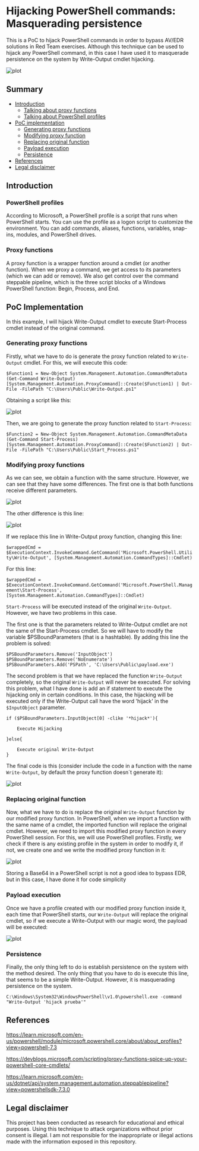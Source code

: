 # Hijacking PowerShell commands: Masquerading persistence
This is a PoC to hijack PowerShell commands in order to bypass AV/EDR solutions in Red Team exercises. Although this technique can be used to hijack any PowerShell command, in this case I have used it to masquerade persistence on the system by Write-Output cmdlet hijacking.

![plot](./Images/Funcionamiento.png)


## Summary
- [Introduction](#introduction)
  - [Talking about proxy functions](#proxy-functions)
  - [Talking about PowerShell profiles](#powershell-profiles)
- [PoC implementation](#poc-implementation)
  - [Generating proxy functions](#generating-proxy-functions)
  - [Modifying proxy function](#modifying-proxy-functions)
  - [Replacing original function](#replacing-original-function)
  - [Payload execution](#payload-execution)
  - [Persistence](#persistence)
- [References](#references)
- [Legal disclaimer](#legal-disclaimer)


## Introduction

### PowerShell profiles
According to Microsoft, a PowerShell profile is a script that runs when PowerShell starts. You can use the profile as a logon script to customize the environment. You can add commands, aliases, functions, variables, snap-ins, modules, and PowerShell drives. 

### Proxy functions
A proxy function is a wrapper function around a cmdlet (or another function). When we proxy a command, we get access to its parameters (which we can add or remove). We also get control over the command steppable pipeline, which is the three script blocks of a Windows PowerShell function: Begin, Process, and End.

## PoC Implementation
In this example, I will hijack Write-Output cmdlet to execute Start-Process cmdlet instead of the original command.

### Generating proxy functions
Firstly, what we have to do is generate the proxy function related to `Write-Output` cmdlet. For this, we will execute this code:

`$Function1 = New-Object System.Management.Automation.CommandMetaData (Get-Command Write-Output)`
`[System.Management.Automation.ProxyCommand]::Create($Function1) | Out-File -FilePath "C:\Users\Public\Write-Output.ps1"`

Obtaining a script like this:

![plot](./Images/OriginalWO.png)

Then, we are going to generate the proxy function related to `Start-Process`:

`$Function2 = New-Object System.Management.Automation.CommandMetaData (Get-Command Start-Process)`
`[System.Management.Automation.ProxyCommand]::Create($Function2) | Out-File -FilePath "C:\Users\Public\Start_Process.ps1"`


### Modifying proxy functions
As we can see, we obtain a function with the same structure. However, we can see that they have some differences. The first one is that both functions receive different parameters.

![plot](./Images/parameters.png)

The other difference is this line: 

![plot](./Images/Diferencias.png)

If we replace this line in Write-Output proxy function, changing this line:

`$wrappedCmd = $ExecutionContext.InvokeCommand.GetCommand('Microsoft.PowerShell.Utility\Write-Output',
[System.Management.Automation.CommandTypes]::Cmdlet)`

For this line:

`$wrappedCmd = $ExecutionContext.InvokeCommand.GetCommand('Microsoft.PowerShell.Management\Start-Process', [System.Management.Automation.CommandTypes]::Cmdlet)`

`Start-Process` will be executed instead of the original `Write-Output`. However, we have two problems in this case. 

The first one is that the parameters related to Write-Output cmdlet are not the same of the Start-Process cmdlet. So we will have to modify the variable $PSBoundParameters (that is a hashtable). By adding this line the problem is solved:

```
$PSBoundParameters.Remove('InputObject')
$PSBoundParameters.Remove('NoEnumerate')
$PSBoundParameters.Add('PSPath', 'C:\Users\Public\payload.exe')
```

The second problem is that we have replaced the function `Write-Output` completely, so the original `Write-Output` will never be executed. For solving this problem, what I have done is add an if statement to execute the hijacking only in certain conditions. In this case, the hijacking will be executed only if the Write-Output call have the word 'hijack' in the `$InputObject` parameter.

```
if ($PSBoundParameters.InputObject[0] -clike '*hijack*'){

	Execute Hijacking

}else{

	Execute original Write-Output
}
```

The final code is this (consider include the code in a function with the name `Write-Output`, by default the proxy function doesn´t generate it):

![plot](./Images/Hijackedfnc.png)


### Replacing original function
Now, what we have to do is replace the original `Write-Output` function by our modified proxy function. In PowerShell, when we import a function with the same name of a cmdlet, the imported function will replace the original cmdlet. However, we need to import this modified proxy function in every PowerShell session. For this, we will use PowerShell profiles. Firstly, we check if there is any existing profile in the system in order to modify it, if not, we create one and we write the modified proxy function in it:

![plot](./Images/profiles.png)


Storing a Base64 in a PowerShell script is not a good idea to bypass EDR, but in this case, I have done it for code simplicity


### Payload execution
Once we have a profile created with our modified proxy function inside it, each time that PowerShell starts, our `Write-Output` will replace the original cmdlet, so if we execute a Write-Output with our magic word, the payload will be executed:

![plot](./Images/execution.png)


### Persistence
Finally, the only thing left to do is establish persistence on the system with the method desired. The only thing that you have to do is execute this line, that seems to be a simple Write-Output. However, it is masquerading persistence on the system.

`C:\Windows\System32\WindowsPowerShell\v1.0\powershell.exe -command "Write-Output 'hijack prueba'"`


## References

https://learn.microsoft.com/en-us/powershell/module/microsoft.powershell.core/about/about_profiles?view=powershell-7.3

https://devblogs.microsoft.com/scripting/proxy-functions-spice-up-your-powershell-core-cmdlets/

https://learn.microsoft.com/en-us/dotnet/api/system.management.automation.steppablepipeline?view=powershellsdk-7.3.0



## Legal disclaimer
This project has been conducted as research for educational and ethical purposes. Using this technique to attack organizations without prior consent is illegal. I am not responsible for the inappropriate or illegal actions made with the information exposed in this repository.










